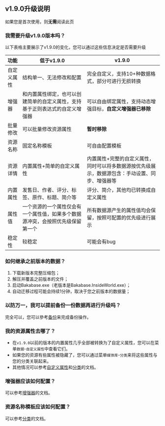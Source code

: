 ## v1.9.0升级说明 <!-- {docsify-ignore} -->

如果您是首次使用，则**无需**阅读此页

### 我需要升级v1.9.0版本吗？

以下表格主要展示了v1.9.0的变化，您可以通过这些信息决定是否需要升级

| 功能 | 低于v1.9.0 | v1.9.0 |
| ------------- | ------------- | ------------- |
| 自定义属性 | 结构单一、无法修改和配置 | 完全自定义，支持10+种数据格式，部分可进行无损转换 |
| 增强器 | 和内置属性绑定，也可以创建简单的自定义属性，支持基于正则表达式的自定义增强器 | 可以自由绑定属性，支持动态增强目标，**自定义增强器已移除** |
| 批量修改 | 可以批量修改资源属性 | **暂时移除** |
| 资源名称 | 固定名称模板 | 可自由配置模板 |
| 资源详情 | 内置属性+简单的自定义属性 | 内置属性+完整的自定义属性，同时可以将多数据源按优先级展示，数据源包含：手动设置、同步、增强器等 |
| 内置属性 | 发售日、作者、评分、标签、原作、标题、简介等 | 评分、简介，其他均已转换成自定义属性 |
| 属性值 | 一个资源的一个属性仅会有一个属性值，如果多个数据源冲突，会按照优先级保留第一个 | 所有数据源产生的属性值均会保留，按照可配置的优先级进行展示 |
| 稳定性 | 较稳定 | 可能会有bug |

### 如何继承之前版本的数据？

1. 下载新版本完整压缩包；
2. 解压并覆盖之前版本的文件；
3. 启动Bakabase.exe（老版本是Bakabase.InsideWorld.exe）；
4. 自动迁移过程可能会持续1分钟，取决于您之前版本的数据量；

### 以防万一，我可以提前备份一份数据再进行升级吗？

完全可以，您可以參考[备份](/guide/common#备份)来完成备份操作。

### 我的资源属性去哪了？

+ 在`v1.9.0`以前的版本的内置属性几乎全部被转换为了自定义属性，您可以在菜单`数据`-`自定义属性`中查看它们。
+ 如果您的资源有些属性被隐藏了，您可以通过菜单`媒体库`-`分类`来将这些属性与您的分类关联起来。
+ 其他情况可以参考[自定义属性](/guide/custom-property)和[分类](/guide/category)的文档。

### 增强器应该如何配置？

可以参考[增强器](/guide/enhancer)的文档。

### 资源名称模板应该如何配置？

可以参考[分类](/guide/category)的文档。